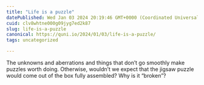 ```yaml
---
title: "Life is a puzzle"
datePublished: Wed Jan 03 2024 20:19:46 GMT+0000 (Coordinated Universal Time)
cuid: clv8whtne000g09jyg7ed2k87
slug: life-is-a-puzzle
canonical: https://quni.io/2024/01/03/life-is-a-puzzle/
tags: uncategorized

---
```


The unknowns and aberrations and things that don’t go smoothly make puzzles worth doing. Otherwise, wouldn’t we expect that the jigsaw puzzle would come out of the box fully assembled? Why is it “broken”?